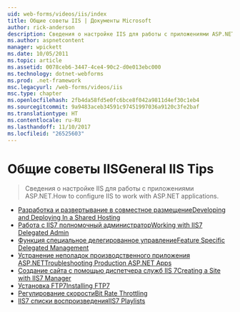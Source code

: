 ```yaml
---
uid: web-forms/videos/iis/index
title: Общие советы IIS | Документы Microsoft
author: rick-anderson
description: Сведения о настройке IIS для работы с приложениями ASP.NET.
ms.author: aspnetcontent
manager: wpickett
ms.date: 10/05/2011
ms.topic: article
ms.assetid: 0078ceb6-3447-4ce4-90c2-d0e013ebc000
ms.technology: dotnet-webforms
ms.prod: .net-framework
msc.legacyurl: /web-forms/videos/iis
msc.type: chapter
ms.openlocfilehash: 2fb4da58fd5e0fc6bce8f042a9811d4ef30c1eb4
ms.sourcegitcommit: 9a9483aceb34591c97451997036a9120c3fe2baf
ms.translationtype: HT
ms.contentlocale: ru-RU
ms.lasthandoff: 11/10/2017
ms.locfileid: "26525603"
---
```

<a name="general-iis-tips"></a><span data-ttu-id="61c2f-103">Общие советы IIS</span><span class="sxs-lookup"><span data-stu-id="61c2f-103">General IIS Tips</span></span>
====================
> <span data-ttu-id="61c2f-104">Сведения о настройке IIS для работы с приложениями ASP.NET.</span><span class="sxs-lookup"><span data-stu-id="61c2f-104">How to configure IIS to work with ASP.NET applications.</span></span>


- [<span data-ttu-id="61c2f-105">Разработка и развертывание в совместное размещение</span><span class="sxs-lookup"><span data-stu-id="61c2f-105">Developing and Deploying In a Shared Hosting</span></span>](developing-and-deploying-in-a-shared-hosting.md)
- [<span data-ttu-id="61c2f-106">Работа с IIS7 полномочный администратор</span><span class="sxs-lookup"><span data-stu-id="61c2f-106">Working with IIS7 Delegated Admin</span></span>](working-with-iis7-deligated-admin.md)
- [<span data-ttu-id="61c2f-107">Функция специальное делегированное управление</span><span class="sxs-lookup"><span data-stu-id="61c2f-107">Feature Specific Delegated Management</span></span>](feature-specific-delegated-management.md)
- [<span data-ttu-id="61c2f-108">Устранение неполадок производственного приложения ASP.NET</span><span class="sxs-lookup"><span data-stu-id="61c2f-108">Troubleshooting Production ASP.NET Apps</span></span>](troubleshooting-production-aspnet-apps.md)
- [<span data-ttu-id="61c2f-109">Создание сайта с помощью диспетчера служб IIS 7</span><span class="sxs-lookup"><span data-stu-id="61c2f-109">Creating a Site with IIS7 Manager</span></span>](creating-a-site-with-iis7-manager.md)
- [<span data-ttu-id="61c2f-110">Установка FTP7</span><span class="sxs-lookup"><span data-stu-id="61c2f-110">Installing FTP7</span></span>](installing-ftp7.md)
- [<span data-ttu-id="61c2f-111">Регулирование скорости</span><span class="sxs-lookup"><span data-stu-id="61c2f-111">Bit Rate Throttling</span></span>](bit-rate-throttling.md)
- [<span data-ttu-id="61c2f-112">IIS7 списки воспроизведения</span><span class="sxs-lookup"><span data-stu-id="61c2f-112">IIS7 Playlists</span></span>](iis7-playlists.md)

